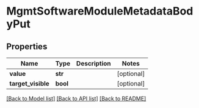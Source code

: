 # MgmtSoftwareModuleMetadataBodyPut

## Properties
Name | Type | Description | Notes
------------ | ------------- | ------------- | -------------
**value** | **str** |  | [optional] 
**target_visible** | **bool** |  | [optional] 

[[Back to Model list]](../README.md#documentation-for-models) [[Back to API list]](../README.md#documentation-for-api-endpoints) [[Back to README]](../README.md)

